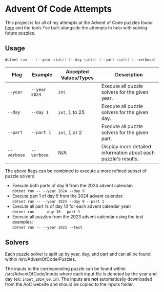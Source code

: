 # Advent Of Code Attempts

This project is for all of my attempts at the Advent of Code puzzles found [here](https://adventofcode.com) and the tools I've built alongside the attempts to help with solving future puzzles.

## Usage

```Powershell
dotnet run -- [--year <int>] [--day <int>] [--part <int>] [--verbose] [--test]
```

|  Flag |  Example |  Accepted Values/Types | Description |
|-------|----------|----------|-------------|
| `--year` | `--year 2024` | `int` | Execute all puzzle solvers for the given year. |
| `--day` | `--day 1` | `int`, 1 to 25 | Execute all puzzle solvers for the given day. |
| `--part` | `--part 1` | `int`, 1 or 2 | Execute all puzzle solvers for the given part. |
| `--verbose` | `--verbose` | N/A | Display more detailed information about each puzzle's results. |

The above flags can be combined to execute a more refined subset of puzzle solvers:

* Execute both parts of day 9 from the 2024 advent calendar:  
`dotnet run -- --year 2024 --day 9`
* Execute part 1 of day 9 from the 2024 advent calendar:  
`dotnet run -- --year 2024 --day 9 --part 1`
* Execute all part 1s of day 10 for each advent calendar year:  
`dotnet run -- --day 10 --part 1`
* Execute all puzzles from the 2023 advent calendar using the test examples:  
`dotnet run -- --year 2023 --test`

## Solvers

Each puzzle solver is split up by year, day, and part and can all be found within /src/AdventOfCode/Puzzles.

The inputs to the corresponding puzzle can be found within /src/AdventOfCode/Inputs where each input file is denoted by the year and day (ex: `input_2024_09.in`). The inputs are **not** automatically downloaded from the AoC website and should be copied to the Inputs folder.
